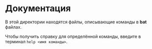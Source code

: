 # Документация
В этой директории находятся файлы, описывающие команды в **bat** файлах.

Чтобы получить справку для определённой команды, введите в терминал `help <имя команды>`.
